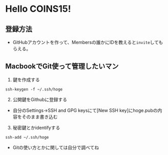 # Hello COINS15!

## 登録方法

* GitHubアカウントを作って、Membersの誰かにIDを教えると`invite`してもらえる。

## MacbookでGit使って管理したいマン

1. 鍵を作成する

`ssh-keygen -f ~/.ssh/hoge`

2. 公開鍵をGithubに登録する

* 自分のSettings&rarr;SSH and GPG keysにて\[New SSH key\]にhoge.pubの内容をそのまま書き込む

3. 秘密鍵とかidentifyする

`ssh-add ~/.ssh/hoge`

* Gitの使い方とかに関しては自分で調べてね
